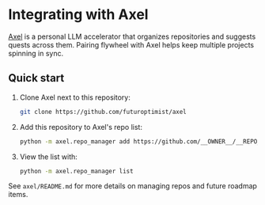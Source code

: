 # Integrating with Axel

[Axel](https://github.com/futuroptimist/axel) is a personal LLM accelerator that organizes repositories and suggests quests across them. Pairing flywheel with Axel helps keep multiple projects spinning in sync.

## Quick start

1. Clone Axel next to this repository:
   ```bash
   git clone https://github.com/futuroptimist/axel
   ```
2. Add this repository to Axel's repo list:
   ```bash
   python -m axel.repo_manager add https://github.com/__OWNER__/__REPO__
   ```
3. View the list with:
   ```bash
   python -m axel.repo_manager list
   ```

See `axel/README.md` for more details on managing repos and future roadmap items.
